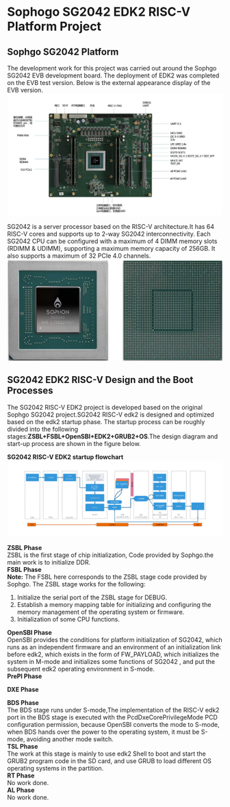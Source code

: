 # Sophogo SG2042 EDK2 RISC-V Platform Project    
## Sophgo SG2042 Platform
The development work for this project was carried out around the Sophgo SG2042 EVB development board. 
The deployment of EDK2 was completed on the EVB test version. Below is the external appearance display of the EVB version.  
![image](https://github.com/AII-SDU/EDK2_SG2042/blob/separate-v2/edk2-platforms/Platform/Sophgo/SG2042Pkg/Documents/Media/Sophgo_SG2042_EVB.png)  

SG2042 is a server processor based on the RISC-V architecture.It has 64 RISC-V cores and supports up to 2-way SG2042 interconnectivity.
Each SG2042 CPU can be configured with a maximum of 4 DIMM memory slots (RDIMM & UDIMM), supporting a maximum memory capacity of 256GB. It also supports a maximum of 32 PCIe 4.0 channels.  
![image](https://github.com/AII-SDU/EDK2_SG2042/blob/separate-v2/edk2-platforms/Platform/Sophgo/SG2042Pkg/Documents/Media/SG2042_CPU.png)

## SG2042 EDK2 RISC-V Design and the Boot Processes  
The SG2042 RISC-V EDK2 project is developed based on the original Sophgo SG2042 project.SG2042 RISC-V edk2 is designed and optimized based on the edk2 startup phase. The startup process can be roughly divided into the following stages:**ZSBL+FSBL+OpenSBI+EDK2+GRUB2+OS**.The design diagram and start-up process are shown in the figure below.

**SG2042 RISC-V EDK2 startup flowchart**
![image](https://github.com/AII-SDU/EDK2_SG2042/blob/separate-v2/edk2-platforms/Platform/Sophgo/SG2042Pkg/Documents/Media/EDK2_SDU_Programme.png)

**ZSBL Phase**  
ZSBL is the first stage of chip initialization, Code provided by Sophgo.the main work is to initialize DDR.  
**FSBL Phase**  
**Note:** The FSBL here corresponds to the ZSBL stage code provided by Sophgo.
The ZSBL stage works for the following:
1. Initialize the serial port of the ZSBL stage for DEBUG.
2. Establish a memory mapping table for initializing and configuring the memory management of the operating system or firmware.
3. Initialization of some CPU functions.  

**OpenSBI Phase**  
OpenSBI provides the conditions for platform initialization of SG2042, which runs as an independent firmware and an environment of an initialization link before edk2, which exists in the form of FW_PAYLOAD, which initializes the system in M-mode and initializes some functions of SG2042 , and put the subsequent edk2 operating environment in S-mode.  
**PrePI Phase**  

**DXE Phase**  

**BDS Phase**  
The BDS stage runs under S-mode,The implementation of the RISC-V edk2 port in the BDS stage is executed with the PcdDxeCorePrivilegeMode PCD configuration permission, because OpenSBI converts the mode to S-mode, when BDS hands over the power to the operating system, it must be S-mode, avoiding another mode switch.  
**TSL Phase**  
The work at this stage is mainly to use edk2 Shell to boot and start the GRUB2 program code in the SD card, and use GRUB to load different OS operating systems in the partition.  
**RT Phase**  
No work done.  
**AL Phase**  
No work done.  

